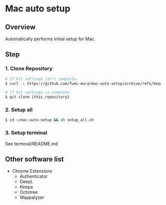 # Mac auto setup

## Overview

Automatically performs initial setup for Mac.

## Step

### 1. Clone Repository

```sh
# If Git settings isn't complete.
$ curl -L https://github.com/fumi-mura/mac-auto-setup/archive/refs/heads/main.zip -o ~/mac-auto-setup.zip && unzip -q ~/mac-auto-setup.zip -d ~ && mv ~/mac-auto-setup-main ~/mac-auto-setup && rm ~/mac-auto-setup.zip

# If Git settings is complete.
$ git clone {this_repository}
```

### 2. Setup all

```sh
$ cd ~/mac-auto-setup && sh setup_all.sh
```

### 3. Setup terminal

See terminal/README.md

## Other software list

- Chrome Extensions
  - Authenticator
  - DeepL
  - Keepa
  - Octotree
  - Wappalyzer
